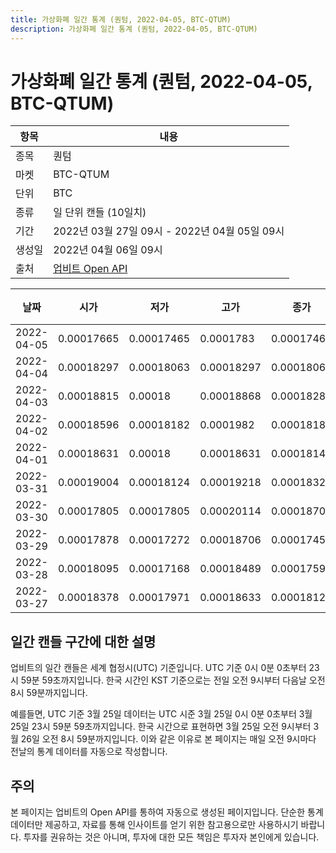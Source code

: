 ```yaml
---
title: 가상화폐 일간 통계 (퀀텀, 2022-04-05, BTC-QTUM)
description: 가상화폐 일간 통계 (퀀텀, 2022-04-05, BTC-QTUM)
---
```



가상화폐 일간 통계 (퀀텀, 2022-04-05, BTC-QTUM)
===

|항목|내용|
|--|--|
|종목|퀀텀|
|마켓|BTC-QTUM|
|단위|BTC|
|종류|일 단위 캔들 (10일치)|
|기간|2022년 03월 27일 09시 - 2022년 04월 05일 09시|
|생성일|2022년 04월 06일 09시|
|출처|[업비트 Open API](https://docs.upbit.com)|


|날짜|시가|저가|고가|종가|비고|
|--|--|--|--|--|--|
|2022-04-05|0.00017665|0.00017465|0.0001783|0.00017465|    |
|2022-04-04|0.00018297|0.00018063|0.00018297|0.00018063|    |
|2022-04-03|0.00018815|0.00018|0.00018868|0.0001828|    |
|2022-04-02|0.00018596|0.00018182|0.0001982|0.00018188|    |
|2022-04-01|0.00018631|0.00018|0.00018631|0.00018141|    |
|2022-03-31|0.00019004|0.00018124|0.00019218|0.00018324|    |
|2022-03-30|0.00017805|0.00017805|0.00020114|0.00018708|    |
|2022-03-29|0.00017878|0.00017272|0.00018706|0.00017459|    |
|2022-03-28|0.00018095|0.00017168|0.00018489|0.00017596|    |
|2022-03-27|0.00018378|0.00017971|0.00018633|0.00018129|    |


일간 캔들 구간에 대한 설명
---


업비트의 일간 캔들은 세계 협정시(UTC) 기준입니다. 
UTC 기준 0시 0분 0초부터 23시 59분 59초까지입니다. 
한국 시간인 KST 기준으로는 전일 오전 9시부터 다음날 오전 8시 59분까지입니다. 


예를들면, UTC 기준 3월 25일 데이터는 UTC 시준 3월 25일 0시 0분 0초부터 3월 25일 23시 59분 59초까지입니다. 
한국 시간으로 표현하면 3월 25일 오전 9시부터 3월 26일 오전 8시 59분까지입니다. 
이와 같은 이유로 본 페이지는 매일 오전 9시마다 전날의 통계 데이터를 자동으로 작성합니다. 


주의
---


본 페이지는 업비트의 Open API를 통하여 자동으로 생성된 페이지입니다. 
단순한 통계 데이터만 제공하고, 자료를 통해 인사이트를 얻기 위한 참고용으로만 사용하시기 바랍니다. 
투자를 권유하는 것은 아니며, 투자에 대한 모든 책임은 투자자 본인에게 있습니다. 
